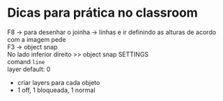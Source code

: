 # Dicas para prática no classroom

F8 -> para desenhar o joinha -> linhas e ir definindo as alturas de acordo com a imagem pede
 <br> 
F3 -> object snap
 <br> 
No lado inferior direito >> object snap SETTINGS
 <br> 
comand `line`
 <br> 
layer default: 0
- criar layers para cada objeto 
- 1 off, 1 bloqueada, 1 normal
 <br> 
